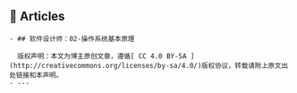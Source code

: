 ## 🔖 Articles
	- ## 软件设计师：02-操作系统基本原理
	  
	  版权声明：本文为博主原创文章，遵循[ CC 4.0 BY-SA ](http://creativecommons.org/licenses/by-sa/4.0/)版权协议，转载请附上原文出处链接和本声明。
	- ---